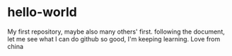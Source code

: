 # hello-world
My first repository, maybe also many others' first.
following the document, let me see what I can do
github so good, I'm keeping learning. 
Love from china
